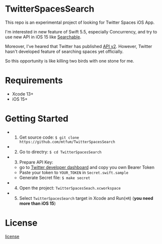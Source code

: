 # TwitterSpacesSearch

This repo is an experimental project of looking for Twitter Spaces iOS App.

I'm interested in new feature of Swift 5.5, especially Concurrency, and try to use new API in iOS 15 like [Searchable](https://developer.apple.com/documentation/swiftui/emptyview/searchable(text:placement:)).

Moreover, I've heared that Twitter has published [API v2](https://developer.twitter.com/en/docs/twitter-api). However, Twitter hasn't developed feature of searching spaces yet officially.

So this opportunity is like killing two birds with one stone for me.

# Requirements

- Xcode 13+
- iOS 15+

# Getting Started

- 1. Get source code: `$ git clone https://github.com/mtfum/TwitterSpacesSearch`
- 2. Go to directry: `$ cd TwitterSpacesSearch`
- 3. Prepare API Key:
  - go to [Twitter developer dashboard](https://developer.twitter.com/en/portal/dashboard) and copy you own Bearer Token
  - Paste your token to `YOUR_TOKEN` in `Secret.swift.sample`
  - Generate Secret file: `$ make secret`
- 4. Open the project: `TwitterSpacesSeach.xcworkspace`
- 5. Select `TwitterSpacesSearch` target in Xcode and Run(`⌘R`) (**you need more than iOS 15**)

# License


[license](https://github.com/mtfum/TwitterSpacesSearch/blob/main/LICENSE)
